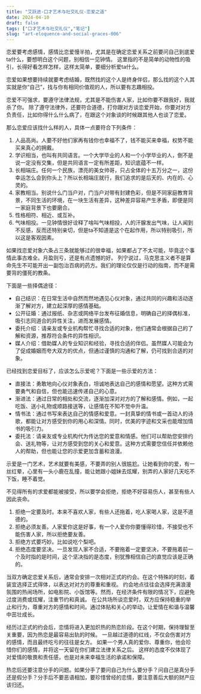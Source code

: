 ```yaml
---
title: "艾跃进-口才艺术与社交礼仪-恋爱之道"
date: 2024-04-10
draft: false
tags: ["口才艺术与社交礼仪","笔记"]
slug: "art-eloquence-and-social-graces-006"
---
```


恋爱要考虑感情，感情比恋爱慢半拍，尤其是在确定恋爱关系之前要问自己到底爱ta什么，要想明白这个问题，别相信一见钟情。
这里指的不是简单的动物性的吸引，长得好看怎样怎样，这样太简单，要细分析爱ta什么。

恋爱如果想要持续就要考虑结婚，既然找的这个人是终身伴侣，那么找的这个人其实就是你“自己”，找与你有相同价值观的人，所以要有志趣相投。

恋爱不可强求，要遵守法律法规，尤其是不能伤害人家，比如你要不跟我好，我就杀了你。
除了遵守法律外，还要符合道德，打你跟对方谈恋爱开始，你要对对方负责任，比如你得什么什么病了，在跟这个对象谈的时候跟其他人也谈了恋爱。

那么恋爱应该找什么样的人，具体一点要符合下列条件：
1. 人品高尚。人要不好他们家再有钱你也幸福不了，钱不能买来幸福，权势不能买来真心的拥戴。
2. 学识相当，也叫有共同语言。一个大学毕业的人和一个小学毕业的人，倒不是说一定没有交集，但是共同语言一定有所差距，知识底蕴不一样。
3. 长相端庄。任何一个民族，漂亮的美女帅哥，只占全体的十五万分之一，这份幸运怎么会到你头上？所以长相端庄就行，我们追求的是后天的、内在的、心灵的。
4. 家教相当。别说什么门当户对，门当户对带有封建色彩，但是不同家庭教育背景，不同生活的环境，在一块生活有差异，这种差异容易产生矛盾，即便是同一家庭背景下也要磨合。
5. 性格相符、相近、或互补。
6. 气味相投。一见钟情很好诠释了啥叫气味相投，人的汗腺发出气味，让人闻到不反感，反而还特别亲切，但是ta不知道是这个在起作用，所以特别吸引，所以这是客观因素。

如果找恋爱对象六条占三条就能够过的很幸福，如果都占了不太可能，毕竟这个事情此事古难全。月盈则亏，还是有点遗憾的好。
列宁说过，马克思主义者不是算命先生不可能开出一副包治百病的药方。我们的理论仅仅是行动的指南，而不是需要背的僵死的教条。

下面是一些择偶途径：
- 自己结识：在日常生活中自然而然地遇见心仪对象，通过共同的兴趣和活动逐渐了解对方，建立起深厚的感情基础。
- 公开征婚：通过报纸、杂志或网络平台发布征婚信息，明确自己的择偶标准，吸引志同道合的异性关注，进而发展感情。
- 委托介绍：请亲友或专业机构帮忙寻找合适的对象，他们通常会根据自己的了解和资源，推荐符合条件的异性相识。
- 媒人介绍：借助媒人的专业知识和经验，寻找合适的伴侣。虽然媒人可能会为了促成婚姻而夸大双方的优点，但通过谨慎的沟通和了解，仍可找到合适的对象。

已经找到恋爱目标了，应该怎么示爱呢？下面是一些示爱的方法：
- 直接法：勇敢地向心仪对象表白，坦诚地表达自己的感情和愿望。这种方式需要勇气和自信，但也能迅速传递自己的心意。
- 渐进法：通过日常的相处和交流，逐渐加深对对方的了解和感情。例如，一起吃饭、送小礼物或顺路接送等，让感情在不知不觉中升温。
- 情书法：通过书写来表达自己的情感和爱意。一封真挚的情书或一首动人的诗歌，都能让对方感受到你的用心和深情。同时，优美的字迹和文采也能增加情书的吸引力。
- 委托法：请亲友或专业机构代为传达您的爱意和情感。他们可以帮助您安排约会、送礼物等，让对方感受到您的关心和爱意。这种方式需要您信任并依赖他人的帮助，但也能让您的示爱更加含蓄和浪漫。

示爱是一门艺术，艺术就要有美感，不要弄的别人很尴尬。让她看到你的爱，有一丝红晕，心里有一头小鹿在乱撞，能让她跟小姐妹去炫耀，别弄的人家好几天吃不下饭，睡不着觉。

不见得所有的求爱都能被接受，所以要学会拒绝，拒绝不好容易伤人，甚至有些人因此丧命。
1. 拒绝一定要及时。本来不喜欢人家，有些人还拖着，吃人家喝人家，这是不道德的。
2. 拒绝必须友善。人家爱你这是好事，有一个人爱你你要懂得珍惜，不接受也不能伤害人家，所以拒绝要友善。
3. 拒绝方式要巧妙。比如说吃个梨吧。
4. 拒绝态度要坚决。一旦发现人家不合适，不要拖着一定要坚决，不要拖着前一个及时指的是时间，这个坚决指的是态度，别犹豫相信自己的直觉应该是正确的。

当双方确定恋爱关系后，通常会安排一次相对正式的约会。在这个特殊的时刻，着装宜选择正式得体，以表达对对方的尊重和重视。
约会地点往往会选择充满浪漫氛围的热闹场所，如电影院、小饭馆等。然而，在经济条件有限的情况下，应避免过度消费或炫耀，注重节约和真诚。
在公共场所谈恋爱时，双方应保持稳重的举止和行为，尊重对方的感情和时间。通过体贴和关心的举动，让爱情在和谐与温馨中茁壮成长。

经历过正式的约会后，恋情将进入更加炽热的热恋阶段。在这个时期，保持理智至关重要，因为热恋是最容易出轨的时候。
一旦越过道德的红线，不仅会伤害对方的感情，而且最终吃亏的往往是女方。
如果一个男人真的爱你、尊重你，他会珍惜你们的感情，并将这一天留在你们建立法律关系之后。
这样的态度不仅体现了对爱情的敬畏和责任感，也是对未来幸福生活的承诺和保障。

热恋后还要注意分手的问题。如果分手了要问自己为什么要分手？问自己是真分手还是假分手？分手后不要恶语相加，要珍惜曾经的恋情，要注意善后大额的财产应该归还。


